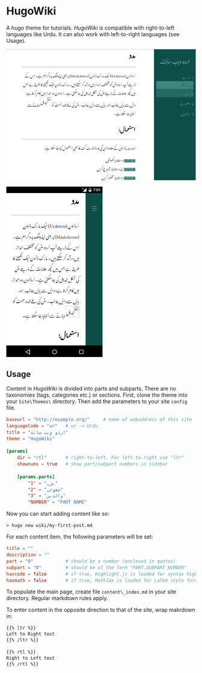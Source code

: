 # HugoWiki
A hugo theme for tutorials. _HugoWiki_ is compatible with right-to-left languages like Urdu. It can also work with left-to-right languages (see Usage).

![desktop](desktop.png)

<img src="mobile.png" width="256px">

## Usage
Content in _HugoWiki_ is divided into parts and subparts. There are no taxonomies (tags, categories etc.) or sections. First, clone the theme into your `Site\Themes\` directory. Then add the parameters to your site `config` file.

```toml
baseurl = "http://example.org/"     # name of webaddress of this site
languageCode = "ur"   # ur -> Urdu
title = "اردو ویب سایٔٹ"
theme = "HugoWiki"

[params]
    dir = "rtl"       # right-to-left. For left-to-right use "ltr"
    shownums = true   # show part/subpart numbers in sidebar  

    [params.parts]
        "1" = "بڑے"
        "2" = "چھوٹے"
        "3" = "والدین"
        "NUMBER" = "PART NAME"

```
Now you can start adding content like so:

```
> hugo new wiki/my-first-post.md
```

For each content item, the following parameters will be set:

```toml
title = ""
description = ""
part = "0"            # should be a number (enclosed in quotes)
subpart = "0"         # should be of the form "PART.SUBPART_NUMBER"
hascode = false       # if true, Highlight.js is loaded for syntax highlighting
hasmath = false       # if true, MathJax is loaded for LaTeX style formatting

```

To populate the main page, create file `content\_index.md` in your site directory.
Regular markdown rules apply.

To enter content in the opposite direction to that of the site, wrap makrdown in:

```
{{% ltr %}}
Left to Right text
{{% /ltr %}}

{{% rtl %}}
Right to Left text
{{% /rtl %}}

```
